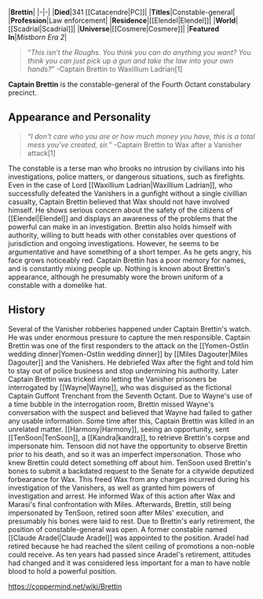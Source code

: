 |**Brettin**|
|-|-|
|**Died**|341 [[Catacendre\|PC]]|
|**Titles**|Constable-general|
|**Profession**|Law enforcement|
|**Residence**|[[Elendel\|Elendel]]|
|**World**|[[Scadrial\|Scadrial]]|
|**Universe**|[[Cosmere\|Cosmere]]|
|**Featured In**|*Mistborn Era 2*|

>“*This isn't the Roughs. You think you can do anything you want? You think you can just pick up a gun and take the law into your own hands?*”
\-Captain Brettin to Waxillium Ladrian[1]


**Captain Brettin** is the constable-general of the Fourth Octant constabulary precinct.

## Appearance and Personality
>“*I don't care who you are or how much money you have, this is a total mess you've created, sir.*”
\-Captain Brettin to Wax after a Vanisher attack[1]


The constable is a terse man who brooks no intrusion by civilians into his investigations, police matters, or dangerous situations, such as firefights. Even in the case of Lord [[Waxillium Ladrian\|Waxillium Ladrian]], who successfully defeated the Vanishers in a gunfight without a single civillian casualty, Captain Brettin believed that Wax should not have involved himself. He shows serious concern about the safety of the citizens of [[Elendel\|Elendel]] and displays an awareness of the problems that the powerful can make in an investigation.
Brettin also holds himself with authority, willing to butt heads with other constables over questions of jurisdiction and ongoing investigations. However, he seems to be argumentative and have something of a short temper. As he gets angry, his face grows noticeably red.
Captain Brettin has a poor memory for names, and is constantly mixing people up. Nothing is known about Brettin's appearance, although he presumably wore the brown uniform of a constable with a domelike hat.

## History
Several of the Vanisher robberies happened under Captain Brettin's watch. He was under enormous pressure to capture the men responsible. Captain Brettin was one of the first responders to the attack on the [[Yomen-Ostlin wedding dinner\|Yomen-Ostlin wedding dinner]] by [[Miles Dagouter\|Miles Dagouter]] and the Vanishers. He debriefed Wax after the fight and told him to stay out of police business and stop undermining his authority.
Later Captain Brettin was tricked into letting the Vanisher prisoners be interrogated by [[Wayne\|Wayne]], who was disguised as the fictional Captain Guffont Trenchant from the Seventh Octant. Due to Wayne's use of a time bubble in the interrogation room, Brettin missed Wayne's conversation with the suspect and believed that Wayne had failed to gather any usable information.
Some time after this, Captain Brettin was killed in an unrelated matter. [[Harmony\|Harmony]], seeing an opportunity, sent [[TenSoon\|TenSoon]], a [[Kandra\|kandra]], to retrieve Brettin's corpse and impersonate him. Tensoon did not have the opportunity to observe Brettin prior to his death, and so it was an imperfect impersonation. Those who knew Brettin could detect something off about him. TenSoon used Brettin's bones to submit a backdated request to the Senate for a citywide deputized forbearance for Wax. This freed Wax from any charges incurred during his investigation of the Vanishers, as well as granted him powers of investigation and arrest. He informed Wax of this action after Wax and Marasi's final confrontation with Miles. Afterwards, Brettin, still being impersonated by TenSoon, retired soon after Miles' execution, and presumably his bones were laid to rest.
Due to Brettin's early retirement, the position of constable-general was open. A former constable named [[Claude Aradel\|Claude Aradel]] was appointed to the position. Aradel had retired because he had reached the silent ceiling of promotions a non-noble could receive. As ten years had passed since Aradel's retirement, attitudes had changed and it was considered less important for a man to have noble blood to hold a powerful position.



https://coppermind.net/wiki/Brettin